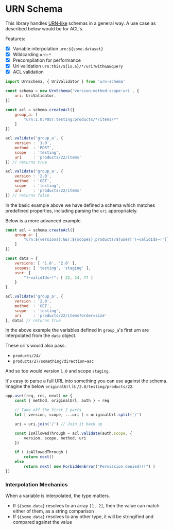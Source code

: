 # URN Schema

This library handles [URN-like](https://en.wikipedia.org/wiki/Uniform_Resource_Name) schemas in a general way. A use case as described below would be for ACL's.

Features:
- [x] Variable interpolation `urn:${some.dataset}`
- [x] Wildcarding `urn:*`
- [x] Precompilation for performance
- [x] Uri validation `urn:this/${is.a}/*/uri?with&a&query`
- [x] ACL validation

```js
import UrnSchema, { UriValidator } from 'urn-schema'

const schema = new UrnSchema('version:method:scope:uri', {
    uri: UriValidator,
})

const acl = schema.createAcl({
    group_a: [
        "urn:1.0:POST:testing:products/*/items/*"
    ]
})

acl.validate('group_a', {
    version : '1.0',
    method  : 'POST',
    scope   : 'testing',
    uri     : 'products/22/items'
}) // returns true

acl.validate('group_a', {
    version : '2.0',
    method  : 'GET',
    scope   : 'testing',
    uri     : 'products/22/items'
}) // returns false

```

In the basic example above we have defined a schema which matches predefined properties, including parsing the `uri` appropriately.

Below is a more advanced example.

```js
const acl = schema.createAcl({
    group_a: [
        "urn:${versions}:GET:${scopes}:products/${user['!~validIds~!']}/*?direction&order"
    ]
})

const data = {
    versions: [ '1.0', '2.0' ],
    scopes: [ 'testing', 'staging' ],
    user: {
        "!~validIds~!": [ 22, 24, 77 ]
    }
}

acl.validate('group_a', {
    version : '2.0',
    method  : 'GET',
    scope   : 'testing',
    uri     : 'products/22/items?order=size'
}, data) // returns true
```

In the above example the variables defined in `group_a`'s first urn are interpolated from the `data` object.

These uri's would also pass:
- `products/24/`
- `products/27/something?direction=asc`

And so too would version `1.0` and scope `staging`.

It's easy to parse a full URL into something you can use against the schema.
Imagine the below `originalUrl` is `/2.0/testing/products/22`.

```js
app.use((req, res, next) => {
    const { method, originalUrl, auth } = req

    // Take off the first 2 parts
    let [ version, scope, ...uri ] = originalUrl.split('/')

    uri = uri.join('/') // Join it back up

    const isAllowedThrough = acl.validate(auth.scope, {
        version, scope, method, uri
    })

    if ( isAllowedThrough )
        return next()
    else
        return next( new ForbiddenError("Permission denied!!!") )
})

```

### Interpolation Mechanics

When a variable is interpolated, the type matters.

- If `${some.data}` resolves to an array `[1, 2]`, then the value can match either of them, as a string comparison
- If `${some.data}` resolves to any other type, it will be stringified and compared against the value
